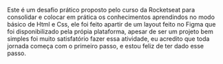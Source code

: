 Este é um desafio prático proposto pelo curso da Rocketseat para consolidar e colocar em prática os conhecimentos aprendindos
no modo básico de Html e Css, ele foi feito apartir de um layout feito no Figma que foi disponibilizado pela própia plataforma,
apesar de ser um projeto bem simples foi muito satisfatório fazer essa atividade, eu acredito que toda jornada começa com o 
primeiro passo, e estou feliz de ter dado esse passo.
